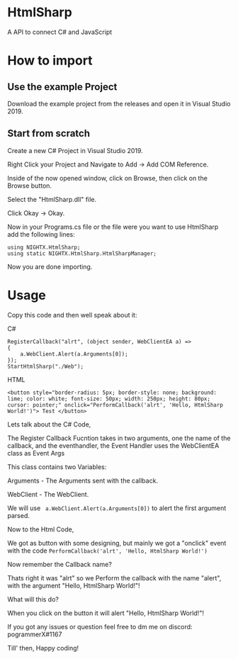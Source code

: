 # HtmlSharp
A API to connect C# and JavaScript

# How to import
## Use the example Project
Download the example project from the releases and open it in Visual Studio 2019.
## Start from scratch
Create a new C# Project in Visual Studio 2019.

Right Click your Project and Navigate to Add -> Add COM Reference.

Inside of the now opened window, click on Browse, then click on the Browse button.

Select the "HtmlSharp.dll" file.

Click Okay -> Okay.

Now in your Programs.cs file or the file were you want to use HtmlSharp add the following lines:

```
using NIGHTX.HtmlSharp;
using static NIGHTX.HtmlSharp.HtmlSharpManager;
```

Now you are done importing.

# Usage
Copy this code and then well speak about it:

C#
```
RegisterCallback("alrt", (object sender, WebClientEA a) =>
{
    a.WebClient.Alert(a.Arguments[0]);
});
StartHtmlSharp("./Web");
```

HTML
```
<button style="border-radius: 5px; border-style: none; background: lime; color: white; font-size: 50px; width: 250px; height: 80px; cursor: pointer;" onclick="PerformCallback('alrt', 'Hello, HtmlSharp World!')"> Test </button>
```

Lets talk about the C# Code,

The Register Callback Fucntion takes in two arguments, one the name of the callback, and the eventhandler, the Event Handler uses the WebClientEA class as Event Args

This class contains two Variables:

Arguments - The Arguments sent with the callback.

WebClient - The WebClient.

We will use ``` a.WebClient.Alert(a.Arguments[0])``` to alert the first argument parsed.


Now to the Html Code,

We got as button with some designing, but mainly we got a "onclick" event with the code ```PerformCallback('alrt', 'Hello, HtmlSharp World!')```

Now remember the Callback name?

Thats right it was "alrt" so we Perform the callback with the name "alert", with the argument "Hello, HtmlSharp World!"!

What will this do?

When you click on the button it will alert "Hello, HtmlSharp World!"!

If you got any issues or question feel free to dm me on discord: pogrammerX#1167

Till' then, Happy coding!
